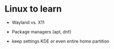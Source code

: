 # Linux to learn
- Wayland vs. X11

- Package managers (apt, dnf)

- keep settings KDE or even entire home partition
